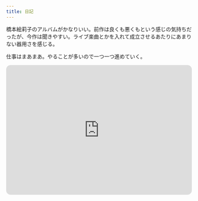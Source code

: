 ```yaml
---
title: 日記
---
```


橋本絵莉子のアルバムがかなりいい。前作は良くも悪くもという感じの気持ちだったが、今作は聞きやすい。ライブ楽曲とかを入れて成立させるあたりにあまりない器用さを感じる。

仕事はまあまあ。やることが多いので一つ一つ進めていく。

<iframe style="border-radius:12px" src="https://open.spotify.com/embed/album/6W7cNaFY6M0PYLiQfmLeaR?utm_source=generator" width="100%" height="352" frameBorder="0" allowfullscreen="" allow="autoplay; clipboard-write; encrypted-media; fullscreen; picture-in-picture" loading="lazy"></iframe>